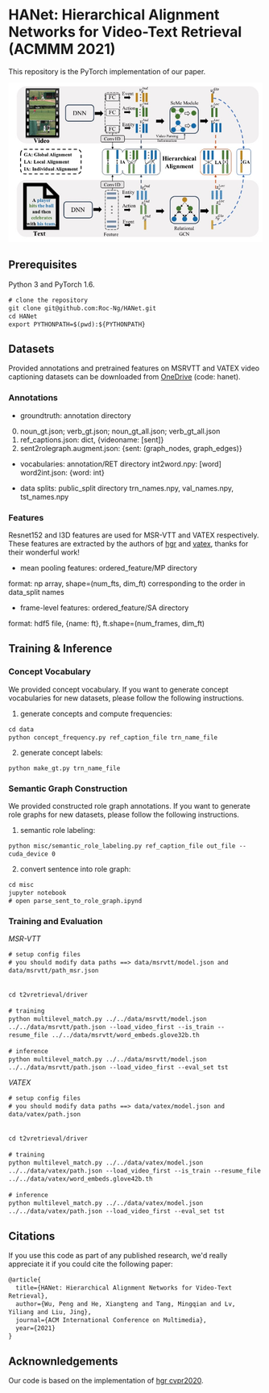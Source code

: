 # HANet: Hierarchical Alignment Networks for Video-Text Retrieval (ACMMM 2021)

This repository is the PyTorch implementation of our paper.

![Overview of HANet Model](figures/pipeline.jpg)

## Prerequisites
Python 3 and PyTorch 1.6.

```
# clone the repository
git clone git@github.com:Roc-Ng/HANet.git
cd HANet
export PYTHONPATH=$(pwd):${PYTHONPATH}
```

## Datasets
Provided annotations and pretrained features on MSRVTT and VATEX video captioning datasets can be downloaded from [OneDrive](https://stuxidianeducn-my.sharepoint.com/:f:/g/personal/pengwu_stu_xidian_edu_cn/Ejg636v4FltBpnZPWnKbVBsBhQgZ0Kq1ve6zxQPGePwpOQ?e=8YdWO8) (code: hanet). 


### Annotations

- groundtruth: annotation directory

0) noun_gt.json; verb_gt.json; noun_gt_all.json; verb_gt_all.json
1) ref_captions.json: dict, {videoname: [sent]}
2) sent2rolegraph.augment.json: {sent: (graph_nodes, graph_edges)}

- vocabularies: annotation/RET directory
int2word.npy: [word]
word2int.json: {word: int}

- data splits: public_split directory
trn_names.npy, val_names.npy, tst_names.npy

### Features

Resnet152 and I3D features are used for MSR-VTT and VATEX respectively.
These features are extracted by the authors of [hgr](https://github.com/cshizhe/hgr_v2t) and [vatex](https://eric-xw.github.io/vatex-website/download.html), thanks for their wonderful work!

- mean pooling features: ordered_feature/MP directory

format: np array, shape=(num_fts, dim_ft) corresponding to the order in data_split names

- frame-level features: ordered_feature/SA directory

format: hdf5 file, {name: ft}, ft.shape=(num_frames, dim_ft)


## Training & Inference

### Concept Vocabulary
We provided concept vocabulary. If you want to generate concept vocabularies for new datasets, please follow the following instructions.

1. generate concepts and compute frequencies:
```
cd data
python concept_frequency.py ref_caption_file trn_name_file
```

2. generate concept labels:
```
python make_gt.py trn_name_file
```

### Semantic Graph Construction
We provided constructed role graph annotations. If you want to generate role graphs for new datasets, please follow the following instructions.

1. semantic role labeling:
```
python misc/semantic_role_labeling.py ref_caption_file out_file --cuda_device 0
```

2. convert sentence into role graph:
```
cd misc
jupyter notebook
# open parse_sent_to_role_graph.ipynd
```

### Training and Evaluation

*MSR-VTT*
```
# setup config files
# you should modify data paths ==> data/msrvtt/model.json and data/msrvtt/path_msr.json


cd t2vretrieval/driver

# training
python multilevel_match.py ../../data/msrvtt/model.json ../../data/msrvtt/path.json --load_video_first --is_train --resume_file ../../data/msrvtt/word_embeds.glove32b.th

# inference
python multilevel_match.py ../../data/msrvtt/model.json ../../data/msrvtt/path.json --load_video_first --eval_set tst
```

*VATEX*
```
# setup config files
# you should modify data paths ==> data/vatex/model.json and data/vatex/path.json


cd t2vretrieval/driver

# training
python multilevel_match.py ../../data/vatex/model.json ../../data/vatex/path.json --load_video_first --is_train --resume_file ../../data/vatex/word_embeds.glove42b.th

# inference
python multilevel_match.py ../../data/vatex/model.json ../../data/vatex/path.json --load_video_first --eval_set tst
```


## Citations
If you use this code as part of any published research, we'd really appreciate it if you could cite the following paper:
```text
@article{
  title={HANet: Hierarchical Alignment Networks for Video-Text Retrieval},
  author={Wu, Peng and He, Xiangteng and Tang, Mingqian and Lv, Yiliang and Liu, Jing},
  journal={ACM International Conference on Multimedia},
  year={2021}
}
```

## Acknownledgements
Our code is based on the implementation of [hgr cvpr2020](https://github.com/cshizhe/hgr_v2t).  








